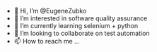 - 👋 Hi, I’m @EugeneZubko
- 👀 I’m interested in software quality assurance
- 🌱 I’m currently learning selenium + python
- 💞️ I’m looking to collaborate on test automation
- 📫 How to reach me ...

<!---
EugeneZubko/EugeneZubko is a ✨ special ✨ repository because its `README.md` (this file) appears on your GitHub profile.
You can click the Preview link to take a look at your changes.
--->
